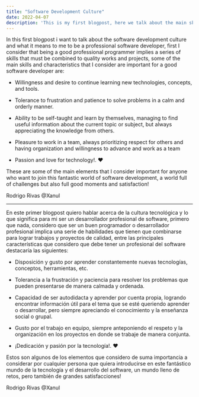 ```yaml
---
title: "Software Development Culture"
date: 2022-04-07
description: 'This is my first blogpost, here we talk about the main skills and characteristics for a good software developer'
---
```


In this first blogpost i want to talk about the software development culture and what it means to me to be a professional software developer, first I consider that being a good professional programmer implies a series of skills that must be combined to quality works and projects, some of the main skills and characteristics that I consider are important for a good software developer are:

- Willingness and desire to continue learning new technologies, concepts, and tools.

- Tolerance to frustration and patience to solve problems in a calm and orderly manner.

- Ability to be self-taught and learn by themselves, managing to find useful information about the current topic or subject, but always appreciating the knowledge from others.

- Pleasure to work in a team, always prioritizing respect for others and having organization and willingness to advance and work as a team

- Passion and love for technology!. ❤️

These are some of the main elements that I consider important for anyone who want to join this fantastic world of software development, a world full of challenges but also full good moments and satisfaction!

Rodrigo Rivas @Xanul

***

En este primer blogpost quiero hablar acerca de la cultura tecnológica y lo que significa para mi ser un desarrollador profesional de software, primero que nada, considero que ser un buen programador o desarrollador profesional implica una serie de habilidades que tienen que combinarse para lograr trabajos y proyectos de calidad, entre las principales características que considero que debe tener un profesional del software destacaría las siguientes:

- Disposición y gusto por aprender constantemente nuevas tecnologías, conceptos, herramientas, etc.

- Tolerancia a la frustración y paciencia para resolver los problemas que pueden presentarse de manera calmada y ordenada.

- Capacidad de ser autodidacta y aprender por cuenta propia, logrando encontrar información útil para el tema que se esté queriendo aprender o desarrollar, pero siempre apreciando el conocimiento y la enseñanza social o grupal.

- Gusto por el trabajo en equipo, siempre anteponiendo el respeto y la organización en los proyectos en donde se trabaje de manera conjunta.

- ¡Dedicación y pasión por la tecnología!. ❤️

Estos son algunos de los elementos que considero de suma importancia a considerar por cualquier persona que quiera introducirse en este fantástico mundo de la tecnología y el desarrollo del software, un mundo lleno de retos, pero también de grandes satisfacciones!

Rodrigo Rivas @Xanul
